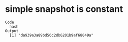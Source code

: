 # simple snapshot is constant

    Code
      hash
    Output
      [1] "da939a3a89bd56c2db6201b9af68049a"

